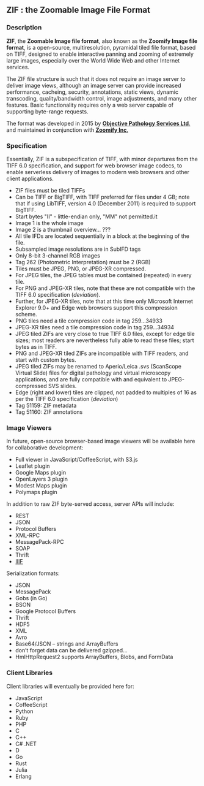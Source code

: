 ## ZIF : the Zoomable Image File Format
### Description
**ZIF**, the **Zoomable Image file format**, also known as the **Zoomify Image file format**, is a open-source, multiresolution, pyramidal tiled file format, based on TIFF, designed to enable interactive panning and zooming of extremely large images, especially over the World Wide Web and other Internet services.

The ZIF file structure is such that it does not require an image server to deliver image views, although an image server can provide increased performance, cacheing, security, annotations, static views, dynamic transcoding, quality/bandwidth control, image adjustments, and many other features. Basic functionality requires only a web server capable of supporting byte-range requests.

The format was developed in 2015 by [**Objective Pathology Services Ltd**.](http://www.objectivepathology.com) and maintained in conjunction with [**Zoomify Inc**.](http://zoomify.com)

### Specification
Essentially, ZIF is a subspecification of TIFF, with minor departures from the TIFF 6.0 specification, and support for web browser image codecs, to enable serverless delivery of images to modern web browsers and other client applications.

- ZIF files must be tiled TIFFs
- Can be TIFF or BigTIFF, with TIFF preferred for files under 4 GB; note that if using LibTIFF, version 4.0 (December 2011) is required to support BigTIFF.
- Start bytes "II" - little-endian only, "MM" not permitted.it
- Image 1 is the whole image
- Image 2 is a thumbnail overview... ???
- All tile IFDs are located sequentially in a block at the beginning of the file.
- Subsampled image resolutions are in SubIFD tags
- Only 8-bit 3-channel RGB images
- Tag 262 (Photometric Interpretation) must be 2 (RGB)
- Tiles must be JPEG, PNG, or JPEG-XR compressed.
- For JPEG tiles, the JPEG tables must be contained (repeated) in every tile.
- For PNG and JPEG-XR tiles, note that these are not compatible with the TIFF 6.0 specification (*deviation*).
- Further, for JPEG-XR tiles, note that at this time only Microsoft Internet Explorer 9.0+ and Edge web browsers support this compression scheme.
- PNG tiles need a tile compression code in tag 259...34933
- JPEG-XR tiles need a tile compression code in tag 259...34934
- JPEG tiled ZIFs are very close to true TIFF 6.0 files, except for edge tile sizes; most readers are nevertheless fully able to read these files; start bytes as in TIFF.
- PNG and JPEG-XR tiled ZIFs are incompatible with TIFF readers, and start with custom bytes.
- JPEG tiled ZIFs may be renamed to Aperio/Leica .svs (ScanScope Virtual Slide) files for digital pathology and virtual microscopy applications, and are fully compatible with and equivalent to JPEG-compressed SVS slides.
- Edge (right and lower) tiles are clipped, not padded to multiples of 16 as per the TIFF 6.0 specification (*deviation*)
- Tag 51159: ZIF metadata
- Tag 51160: ZIF annotations


### Image Viewers
In future, open-source browser-based image viewers will be available here for collaborative development:

* Full viewer in JavaScript/CoffeeScript, with S3.js
* Leaflet plugin
* Google Maps plugin
* OpenLayers 3 plugin
* Modest Maps plugin
* Polymaps plugin

In addition to raw ZIF byte-served access, server APIs will include:

* REST
* JSON
* Protocol Buffers
* XML-RPC
* MessagePack-RPC
* SOAP
* Thrift
* [IIIF](http://iiif.io)

Serialization formats:

* JSON
* MessagePack
* Gobs (in Go)
* BSON
* Google Protocol Buffers
* Thrift
* HDF5
* XML
* Avro
* Base64/JSON – strings and ArrayBuffers
* don’t forget data can be delivered gzipped…
* HmlHttpRequest2 supports ArrayBuffers, Blobs, and FormData


### Client Libraries
Client libraries will eventually be provided here for:

* JavaScript
* CoffeeScript
* Python
* Ruby
* PHP
* C
* C++
* C# .NET
* D
* Go
* Rust
* Julia
* Erlang
